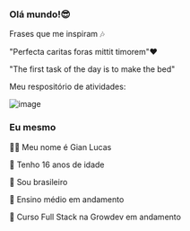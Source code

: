 ### Olá mundo!😎

Frases que me inspiram 🎶

"Perfecta caritas foras mittit timorem"❤️

"The first task of the day is to make the bed"

Meu respositório de atividades: 

![image](https://github.com/byteGianLucas/byteGianLucas/assets/141692269/b81bd508-31d1-4c4e-a9e6-bec3c75ee960)
        
### Eu mesmo

🙋‍♂️ Meu nome é Gian Lucas

🙋 Tenho 16 anos de idade 

💚 Sou brasileiro   

📕 Ensino médio em andamento

🔵 Curso Full Stack na Growdev em andamento

